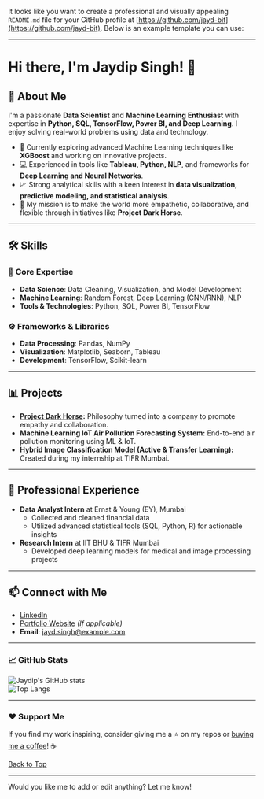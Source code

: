 It looks like you want to create a professional and visually appealing `README.md` file for your GitHub profile at [https://github.com/jayd-bit](https://github.com/jayd-bit). Below is an example template you can use:

---

# Hi there, I'm Jaydip Singh! 👋  

## 🚀 About Me  
I'm a passionate **Data Scientist** and **Machine Learning Enthusiast** with expertise in **Python, SQL, TensorFlow, Power BI, and Deep Learning**. I enjoy solving real-world problems using data and technology.  

- 🌱 Currently exploring advanced Machine Learning techniques like **XGBoost** and working on innovative projects.
- 💻 Experienced in tools like **Tableau, Python, NLP**, and frameworks for **Deep Learning and Neural Networks**.
- 📈 Strong analytical skills with a keen interest in **data visualization, predictive modeling, and statistical analysis**.  
- 🎯 My mission is to make the world more empathetic, collaborative, and flexible through initiatives like **Project Dark Horse**.  

---

## 🛠 Skills  
### 🧠 **Core Expertise**  
- **Data Science**: Data Cleaning, Visualization, and Model Development  
- **Machine Learning**: Random Forest, Deep Learning (CNN/RNN), NLP  
- **Tools & Technologies**: Python, SQL, Power BI, TensorFlow  

### ⚙️ **Frameworks & Libraries**  
- **Data Processing**: Pandas, NumPy  
- **Visualization**: Matplotlib, Seaborn, Tableau  
- **Development**: TensorFlow, Scikit-learn  

---

## 📊 Projects  
- **[Project Dark Horse](https://github.com/jayd-bit/project-dark-horse):** Philosophy turned into a company to promote empathy and collaboration.  
- **Machine Learning IoT Air Pollution Forecasting System:** End-to-end air pollution monitoring using ML & IoT.  
- **Hybrid Image Classification Model (Active & Transfer Learning):** Created during my internship at TIFR Mumbai.

---

## 💼 Professional Experience  
- **Data Analyst Intern** at Ernst & Young (EY), Mumbai  
  - Collected and cleaned financial data  
  - Utilized advanced statistical tools (SQL, Python, R) for actionable insights  
- **Research Intern** at IIT BHU & TIFR Mumbai  
  - Developed deep learning models for medical and image processing projects  

---

## 📫 Connect with Me  

- [LinkedIn](https://www.linkedin.com/in/jayd-bit)  
- [Portfolio Website](https://jayd-bit.github.io) *(If applicable)*  
- **Email**: jayd.singh@example.com  

---

### 📈 GitHub Stats  

![Jaydip's GitHub stats](https://github-readme-stats.vercel.app/api?username=jayd-bit&show_icons=true&theme=radical)  
![Top Langs](https://github-readme-stats.vercel.app/api/top-langs/?username=jayd-bit&layout=compact&theme=radical)  

---

### ❤️ Support Me  

If you find my work inspiring, consider giving me a ⭐️ on my repos or [buying me a coffee](https://www.buymeacoffee.com/jayd-bit)! ☕

<a href="#top">Back to Top</a>  

---

Would you like me to add or edit anything? Let me know!
